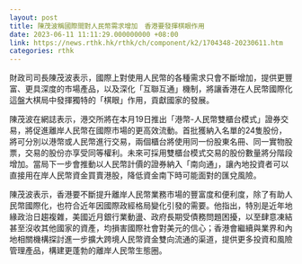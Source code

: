 ```yaml
---
layout: post
title: 陳茂波稱國際間對人民幣需求增加　香港要發揮棋眼作用
date: 2023-06-11 11:11:29.000000000 +08:00
link: https://news.rthk.hk/rthk/ch/component/k2/1704348-20230611.htm
categories: rthk
---
```


財政司司長陳茂波表示，國際上對使用人民幣的各種需求只會不斷增加，提供更豐富、更具深度的市場產品，以及深化「互聯互通」機制，將讓香港在人民幣國際化這盤大棋局中發揮獨特的「棋眼」作用，貢獻國家的發展。

陳茂波在網誌表示，港交所將在本月19日推出「港幣-人民幣雙櫃台模式」證券交易，將促進離岸人民幣在國際市場的更高效流動。首批獲納入名單的24隻股份，將可分別以港幣或人民幣進行交易，兩個櫃台將使用同一份股東名冊、同一實物股票，交易的股份亦享受同等權利。未來可採用雙櫃台模式交易的股份數量將分階段增加。當局下一步會推動以人民幣計價的證券納入「南向通」，讓內地投資者可以直接用在岸人民幣資金買賣港股，降低資金南下時可能面對的匯兌風險。

陳茂波表示，香港要不斷提升離岸人民幣業務市場的豐富度和便利度，除了有助人民幣國際化，也符合近年因國際政經格局變化引發的需要。他指出，特別是近年地緣政治日趨複雜，美國近月銀行業動盪、政府長期受債務問題困擾，以至肆意凍結甚至沒收其他國家的資產，均損害國際社會對美元的信心；香港會繼續與業界和內地相關機構探討進一步擴大跨境人民幣資金雙向流通的渠道，提供更多投資和風險管理產品，構建更蓬勃的離岸人民幣生態圈。
